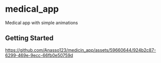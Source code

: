 # medical_app

Medical app with simple animations

## Getting Started

https://github.com/Anasso123/medicin_app/assets/59660644/924b2c87-6299-469e-9ecc-66fb0e50759d


